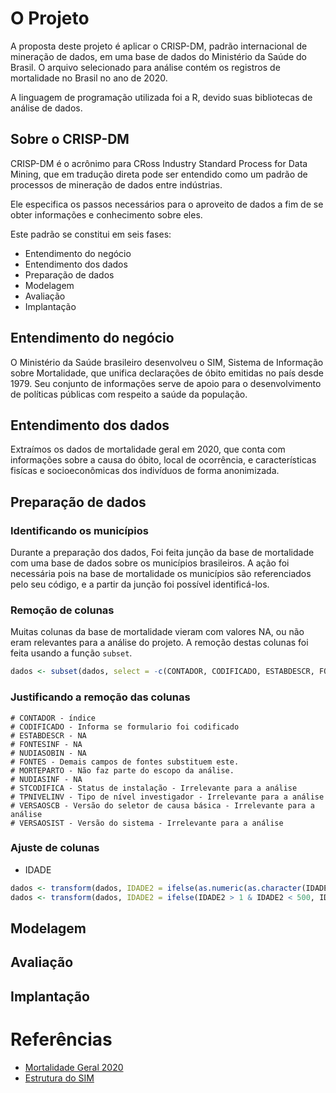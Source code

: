 # O Projeto
A proposta deste projeto é aplicar o CRISP-DM, padrão internacional de mineração de dados, em uma base de dados do Ministério da Saúde do Brasil. O arquivo selecionado para análise contém os registros de mortalidade no Brasil no ano de 2020.

A linguagem de programação utilizada foi a R, devido suas bibliotecas de análise de dados.

## Sobre o CRISP-DM
CRISP-DM é o acrônimo para CRoss Industry Standard Process for Data Mining, que em tradução direta pode ser entendido como um padrão de processos de mineração de dados entre indústrias.

Ele especifica os passos necessários para o aproveito de dados a fim de se obter informações e conhecimento sobre eles.

Este padrão se constitui em seis fases:
- Entendimento do negócio
- Entendimento dos dados
- Preparação de dados
- Modelagem
- Avaliação
- Implantação

## Entendimento do negócio
O Ministério da Saúde brasileiro desenvolveu o SIM, Sistema de Informação sobre Mortalidade, que unifica declarações de óbito emitidas no país desde 1979. Seu conjunto de informações serve de apoio para o desenvolvimento de políticas públicas com respeito a saúde da população.

## Entendimento dos dados
Extraímos os dados de mortalidade geral em 2020, que conta com informações sobre a causa do óbito, local de ocorrência, e características fisícas e socioeconômicas dos indivíduos de forma anonimizada.

## Preparação de dados

### Identificando os municípios
Durante a preparação dos dados, Foi feita junção da base de mortalidade com uma base de dados sobre os municípios brasileiros. A ação foi necessária pois na base de mortalidade os municípios são referenciados pelo seu código, e a partir da junção foi possível identificá-los.

### Remoção de colunas
Muitas colunas da base de mortalidade vieram com valores NA, ou não eram relevantes para a análise do projeto. A remoção destas colunas foi feita usando a função `subset`.
```R
dados <- subset(dados, select = -c(CONTADOR, CODIFICADO, ESTABDESCR, FONTESINF, NUDIASOBIN, FONTES, MORTEPARTO, NUDIASINF, STCODIFICA, TPNIVELINV, VERSAOSCB, VERSAOSIST))
```

### Justificando a remoção das colunas
````
# CONTADOR - índice
# CODIFICADO - Informa se formulario foi codificado
# ESTABDESCR - NA
# FONTESINF - NA
# NUDIASOBIN - NA
# FONTES - Demais campos de fontes substituem este.
# MORTEPARTO - Não faz parte do escopo da análise.
# NUDIASINF - NA
# STCODIFICA - Status de instalação - Irrelevante para a análise
# TPNIVELINV - Tipo de nível investigador - Irrelevante para a análise
# VERSAOSCB - Versão do seletor de causa básica - Irrelevante para a análise
# VERSAOSIST - Versão do sistema - Irrelevante para a análise
````

### Ajuste de colunas
- IDADE
````R
dados <- transform(dados, IDADE2 = ifelse(as.numeric(as.character(IDADE)) <= 400, 1, as.numeric(as.character(IDADE))))
dados <- transform(dados, IDADE2 = ifelse(IDADE2 > 1 & IDADE2 < 500, IDADE2 - 400, 100))
````

## Modelagem

## Avaliação

## Implantação

# Referências

- [Mortalidade Geral 2020](https://opendatasus.saude.gov.br/dataset/sim-1979-2019/resource/c622b337-a522-4243-bf19-6c971e809cff)
- [Estrutura do SIM](https://diaad.s3.sa-east-1.amazonaws.com/sim/Mortalidade_Geral+-+Estrutura.pdf)
